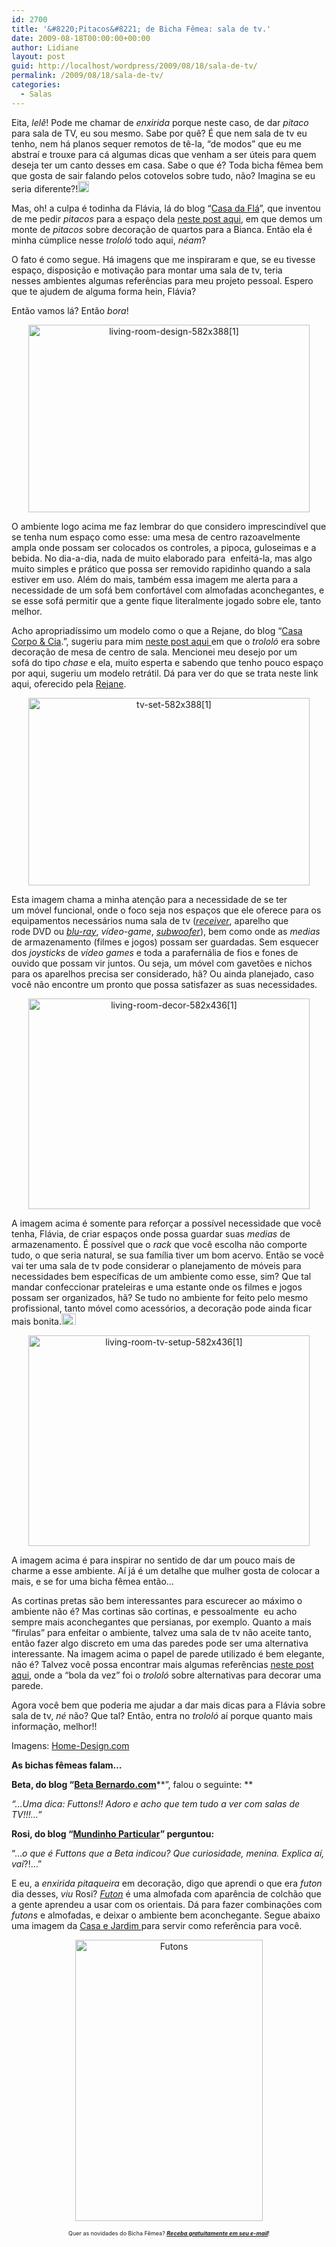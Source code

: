 ```yaml
---
id: 2700
title: '&#8220;Pitacos&#8221; de Bicha Fêmea: sala de tv.'
date: 2009-08-18T00:00:00+00:00
author: Lidiane
layout: post
guid: http://localhost/wordpress/2009/08/18/sala-de-tv/
permalink: /2009/08/18/sala-de-tv/
categories:
  - Salas
---
```

Eita, _lelê_! Pode me chamar de _enxirida_ porque neste caso, de dar _pitaco_ para sala de TV, eu sou mesmo. Sabe por quê? É que nem sala de tv eu tenho, nem há planos sequer remotos de tê-la, “de modos” que eu me abstraí e trouxe para cá algumas dicas que venham a ser úteis para quem deseja ter um canto desses em casa. Sabe o que é? Toda bicha fêmea bem que gosta de sair falando pelos cotovelos sobre tudo, não? Imagina se eu seria diferente?!<img class="alignnone size-full wp-image-2224" title="EmoticonCool" src="http://www.trololodemulher.com.br/blog/wp-content/uploads/2009/08/emoticoncool1.gif" alt="EmoticonCool" width="18" height="18" />

Mas, oh! a culpa é todinha da Flávia, lá do blog “<a href="http://www.acasadafla.blogspot.com/" target="_blank">Casa da Flá</a>”, que inventou de me pedir _pitacos_ para a espaço dela <a href="http://www.trololodemulher.com.br/2009/08/11/pitacos-de-bicha-fmea-decorao-de-quartos/" target="_self">neste post aqui</a>, em que demos um monte de _pitacos_ sobre decoração de quartos para a Bianca. Então ela é minha cúmplice nesse _trololó_ todo aqui, _néam_?

O fato é como segue. Há imagens que me inspiraram e que, se eu tivesse espaço, disposição e motivação para montar uma sala de tv, teria nesses ambientes algumas referências para meu projeto pessoal. Espero que te ajudem de alguma forma hein, Flávia?

Então vamos lá? Então _bora_!

<p style="text-align: center;">
  <img class="size-full wp-image-2220  aligncenter" title="living-room-design-582x388[1]" src="http://www.trololodemulher.com.br/blog/wp-content/uploads/2009/08/living-room-design-582x3881.jpg" alt="living-room-design-582x388[1]" width="450" height="300" />
</p>

O ambiente logo acima me faz lembrar do que considero imprescindível que se tenha num espaço como esse: uma mesa de centro razoavelmente ampla onde possam ser colocados os controles, a pipoca, guloseimas e a bebida. No dia-a-dia, nada de muito elaborado para  enfeitá-la, mas algo muito simples e prático que possa ser removido rapidinho quando a sala estiver em uso. Além do mais, também essa imagem me alerta para a necessidade de um sofá bem confortável com almofadas aconchegantes, e se esse sofá permitir que a gente fique literalmente jogado sobre ele, tanto melhor.

Acho apropriadíssimo um modelo como o que a Rejane, do blog &#8220;<a href="http://casacorpoecia.blogspot.com/" target="_blank">Casa Corpo & Cia</a>.&#8221;, sugeriu para mim <a href="http://www.trololodemulher.com.br/2009/02/10/estratgias-na-decor-da-mesinha-de-centro-de-sala/" target="_self">neste post aqui </a>em que o _trololó_ era sobre decoração de mesa de centro de sala. Mencionei meu desejo por um sofá do tipo _chase_ e ela, muito esperta e sabendo que tenho pouco espaço por aqui, sugeriu um modelo retrátil. Dá para ver do que se trata neste link aqui, oferecido pela <a href="http://casacorpoecia.blogspot.com/" target="_blank">Rejane</a>.

<p style="text-align: center;">
  <img class="size-full wp-image-2229  aligncenter" title="tv-set-582x388[1]" src="http://www.trololodemulher.com.br/blog/wp-content/uploads/2009/08/tv-set-582x3881.jpg" alt="tv-set-582x388[1]" width="450" height="300" />
</p>

Esta imagem chama a minha atenção para a necessidade de se ter um móvel funcional, onde o foco seja nos espaços que ele oferece para os equipamentos necessários numa sala de tv (_<a href="http://pt.wikipedia.org/wiki/Receivers" target="_blank">receiver</a>_, aparelho que rode DVD ou _<a href="http://pt.wikipedia.org/wiki/Blu-ray" target="_blank">blu-ray</a>_, _vídeo-game_, _<a href="http://pt.wikipedia.org/wiki/Subwoofer" target="_blank">subwoofer</a>_), bem como onde as _medias_ de armazenamento (filmes e jogos) possam ser guardadas. Sem esquecer dos _joysticks_ de _vídeo games_ e toda a parafernália de fios e fones de ouvido que possam vir juntos. Ou seja, um móvel com gavetões e nichos para os aparelhos precisa ser considerado, hã? Ou ainda planejado, caso você não encontre um pronto que possa satisfazer as suas necessidades.

<p style="text-align: center;">
  <img class="size-full wp-image-2233  aligncenter" title="living-room-decor-582x436[1]" src="http://www.trololodemulher.com.br/blog/wp-content/uploads/2009/08/living-room-decor-582x4361.jpg" alt="living-room-decor-582x436[1]" width="450" height="337" />
</p>

A imagem acima é somente para reforçar a possível necessidade que você tenha, Flávia, de criar espaços onde possa guardar suas _medias_ de armazenamento. É possível que o _rack_ que você escolha não comporte tudo, o que seria natural, se sua família tiver um bom acervo. Então se você vai ter uma sala de tv pode considerar o planejamento de móveis para necessidades bem específicas de um ambiente como esse, sim? Que tal mandar confeccionar prateleiras e uma estante onde os filmes e jogos possam ser organizados, hã? Se tudo no ambiente for feito pelo mesmo profissional, tanto móvel como acessórios, a decoração pode ainda ficar mais bonita.<img class="alignnone size-full wp-image-2234" title="EmoticonThumbsUp" src="http://www.trololodemulher.com.br/blog/wp-content/uploads/2009/08/emoticonthumbsup.gif" alt="EmoticonThumbsUp" width="23" height="18" />

<p style="text-align: center;">
  <img class="size-full wp-image-2236  aligncenter" title="living-room-tv-setup-582x436[1]" src="http://www.trololodemulher.com.br/blog/wp-content/uploads/2009/08/living-room-tv-setup-582x4361.jpg" alt="living-room-tv-setup-582x436[1]" width="450" height="337" />
</p>

A imagem acima é para inspirar no sentido de dar um pouco mais de charme a esse ambiente. Aí já é um detalhe que mulher gosta de colocar a mais, e se for uma bicha fêmea então&#8230;

As cortinas pretas são bem interessantes para escurecer ao máximo o ambiente não é? Mas cortinas são cortinas, e pessoalmente  eu acho sempre mais aconchegantes que persianas, por exemplo. Quanto a mais &#8220;firulas&#8221; para enfeitar o ambiente, talvez uma sala de tv não aceite tanto, então fazer algo discreto em uma das paredes pode ser uma alternativa interessante. Na imagem acima o papel de parede utilizado é bem elegante, não é? Talvez você possa encontrar mais algumas referências <a href="http://www.trololodemulher.com.br/2009/07/13/alternativas-que-podem-transformar-sua-parede/" target="_self">neste post aqui</a>, onde a &#8220;bola da vez&#8221; foi o _trololó_ sobre alternativas para decorar uma parede.

Agora você bem que poderia me ajudar a dar mais dicas para a Flávia sobre sala de tv, _né_ não? Que tal? Então, entra no _trololó_ aí porque quanto mais informação, melhor!!

Imagens: <a href="http://www.home-designing.com/" target="_blank">Home-Design.com</a>

**As bichas fêmeas falam&#8230;**

**Beta, do blog “**<a href="http://www.betabernardo.com/" target="_blank"><strong>Beta Bernardo.com</strong></a>**”, falou o seguinte: **

_“&#8230;Uma dica: Futtons!! Adoro e acho que tem tudo a ver com salas de TV!!!&#8230;”_

**Rosi, do blog “<a href="http://mundinhodarosi.blogspot.com/" target="_blank">Mundinho Particular</a>” perguntou:** 

“&#8230;_o que é Futtons que a Beta indicou? Que curiosidade, menina. Explica aí, vai_?!&#8230;” 

E eu, a _enxirida pitaqueira_ em decoração, digo que aprendi o que era _futon_ dia desses, _viu_ Rosi? _<a href="http://pt.wikipedia.org/wiki/Futon" target="_blank">Futon</a>_ é uma almofada com aparência de colchão que a gente aprendeu a usar com os orientais. Dá para fazer combinações com _futons_ e almofadas, e deixar o ambiente bem aconchegante. Segue abaixo uma imagem da <a href="http://revistacasaejardim.globo.com/" target="_blank">Casa e Jardim </a>para servir como referência para você.

<p style="text-align: center;">
  <img class="size-full wp-image-2276  aligncenter" title="Futons" src="http://www.trololodemulher.com.br/blog/wp-content/uploads/2009/08/futons.jpg" alt="Futons" width="300" height="450" />
</p>

<p style="text-align: center;">
  <span style="font-size: xx-small;">Quer as novidades do Bicha Fêmea? <strong><em><a href="http://feedburner.google.com/fb/a/mailverify?uri=blogbichafemea&loc=pt_BR">Receba gratuitamente em seu e-mail</a></em></strong>!</span>
</p>